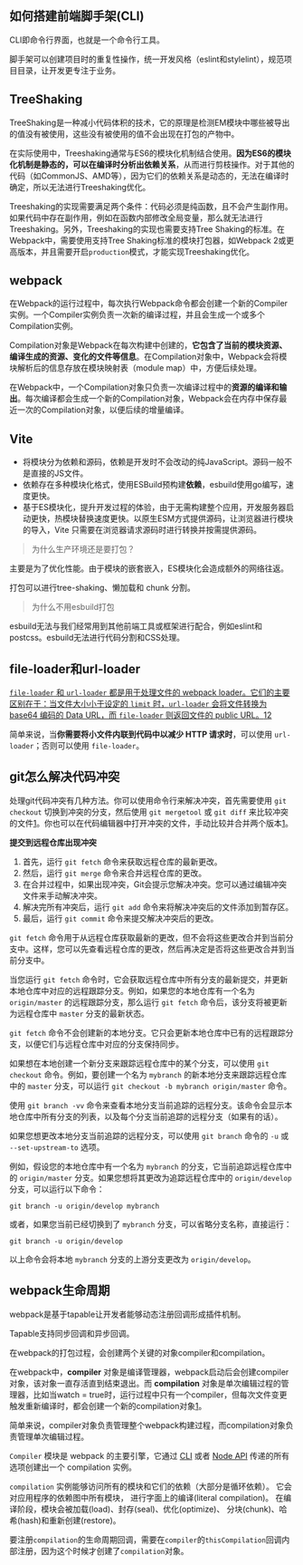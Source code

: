 ## 如何搭建前端脚手架(CLI)

CLI即命令行界面，也就是一个命令行工具。

脚手架可以创建项目时的重复性操作，统一开发风格（eslint和stylelint），规范项目目录，让开发更专注于业务。

## TreeShaking

TreeShaking是一种减小代码体积的技术，它的原理是检测EM模块中哪些被导出的值没有被使用，这些没有被使用的值不会出现在打包的产物中。

在实际使用中，Treeshaking通常与ES6的模块化机制结合使用。**因为ES6的模块化机制是静态的，可以在编译时分析出依赖关系**，从而进行剪枝操作。对于其他的代码（如CommonJS、AMD等），因为它们的依赖关系是动态的，无法在编译时确定，所以无法进行Treeshaking优化。

Treeshaking的实现需要满足两个条件：代码必须是纯函数，且不会产生副作用。如果代码中存在副作用，例如在函数内部修改全局变量，那么就无法进行Treeshaking。另外，Treeshaking的实现也需要支持Tree Shaking的标准。在Webpack中，需要使用支持Tree Shaking标准的模块打包器，如Webpack 2或更高版本，并且需要开启`production`模式，才能实现Treeshaking优化。

## webpack

在Webpack的运行过程中，每次执行Webpack命令都会创建一个新的Compiler实例。一个Compiler实例负责一次新的编译过程，并且会生成一个或多个Compilation实例。

Compilation对象是Webpack在每次构建中创建的，**它包含了当前的模块资源、编译生成的资源、变化的文件等信息**。在Compilation对象中，Webpack会将模块解析后的信息存放在模块映射表（module map）中，方便后续处理。

在Webpack中，一个Compilation对象只负责一次编译过程中的**资源的编译和输出**。每次编译都会生成一个新的Compilation对象，Webpack会在内存中保存最近一次的Compilation对象，以便后续的增量编译。

## Vite

- 将模块分为依赖和源码，依赖是开发时不会改动的纯JavaScript。源码一般不是直接的JS文件。
- 依赖存在多种模块化格式，使用ESBuild预构建**依赖**，esbuild使用go编写，速度更快。
- 基于ES模块化，提升开发过程的体验，由于无需构建整个应用，开发服务器启动更快，热模块替换速度更快。以原生ESM方式提供源码，让浏览器进行模块的导入，Vite 只需要在浏览器请求源码时进行转换并按需提供源码。

> 为什么生产环境还是要打包？

主要是为了优化性能。由于模块的嵌套嵌入，ES模块化会造成额外的网络往返。

打包可以进行tree-shaking、懒加载和 chunk 分割。

> 为什么不用esbuild打包

esbuild无法与我们经常用到其他前端工具或框架进行配合，例如eslint和postcss。esbuild无法进行代码分割和CSS处理。	

## file-loader和url-loader

[`file-loader` 和 `url-loader` 都是用于处理文件的 webpack loader。它们的主要区别在于：当文件大小小于设定的 `limit` 时，`url-loader` 会将文件转换为 base64 编码的 Data URL，而 `file-loader` 则返回文件的 public URL。](https://blog.csdn.net/WEB_YH/article/details/79325182)[1](https://blog.csdn.net/WEB_YH/article/details/79325182)[2](https://blog.csdn.net/wu_xianqiang/article/details/104558773)

简单来说，当**你需要将小文件内联到代码中以减少 HTTP 请求时**，可以使用 `url-loader`；否则可以使用 `file-loader`。

## git怎么解决代码冲突

处理git代码冲突有几种方法。你可以使用命令行来解决冲突，首先需要使用 `git checkout` 切换到冲突的分支，然后使用 `git mergetool` 或 `git diff` 来比较冲突的文件[1](https://www.zhihu.com/question/580699943)。你也可以在代码编辑器中打开冲突的文件，手动比较并合并两个版本[1](https://www.zhihu.com/question/580699943)。

**提交到远程仓库出现冲突**

1. 首先，运行 `git fetch` 命令来获取远程仓库的最新更改。
2. 然后，运行 `git merge` 命令来合并远程仓库的更改。
3. 在合并过程中，如果出现冲突，Git会提示您解决冲突。您可以通过编辑冲突文件来手动解决冲突。
4. 解决完所有冲突后，运行 `git add` 命令来将解决冲突后的文件添加到暂存区。
5. 最后，运行 `git commit` 命令来提交解决冲突后的更改。

`git fetch` 命令用于从远程仓库获取最新的更改，但不会将这些更改合并到当前分支中。这样，您可以先查看远程仓库的更改，然后再决定是否将这些更改合并到当前分支中。

当您运行 `git fetch` 命令时，它会获取远程仓库中所有分支的最新提交，并更新本地仓库中对应的远程跟踪分支。例如，如果您的本地仓库有一个名为 `origin/master` 的远程跟踪分支，那么运行 `git fetch` 命令后，该分支将被更新为远程仓库中 `master` 分支的最新状态。

`git fetch` 命令不会创建新的本地分支。它只会更新本地仓库中已有的远程跟踪分支，以便它们与远程仓库中对应的分支保持同步。

如果想在本地创建一个新分支来跟踪远程仓库中的某个分支，可以使用 `git checkout` 命令。例如，要创建一个名为 `mybranch` 的新本地分支来跟踪远程仓库中的 `master` 分支，可以运行 `git checkout -b mybranch origin/master` 命令。

使用 `git branch -vv` 命令来查看本地分支当前追踪的远程分支。该命令会显示本地仓库中所有分支的列表，以及每个分支当前追踪的远程分支（如果有的话）。

如果您想更改本地分支当前追踪的远程分支，可以使用 `git branch` 命令的 `-u` 或 `--set-upstream-to` 选项。

例如，假设您的本地仓库中有一个名为 `mybranch` 的分支，它当前追踪远程仓库中的 `origin/master` 分支。如果您想将其更改为追踪远程仓库中的 `origin/develop` 分支，可以运行以下命令：

```shell
git branch -u origin/develop mybranch
```

或者，如果您当前已经切换到了 `mybranch` 分支，可以省略分支名称，直接运行：

```shell
git branch -u origin/develop
```

以上命令会将本地 `mybranch` 分支的上游分支更改为 `origin/develop`。

## webpack生命周期

webpack是基于tapable让开发者能够动态注册回调形成插件机制。

Tapable支持同步回调和异步回调。

在webpack的打包过程，会创建两个关键的对象compiler和compilation。

在webpack中，**compiler** 对象是编译管理器，webpack启动后会创建compiler对象，该对象一直存活直到结束退出。而 **compilation** 对象是单次编辑过程的管理器，比如当watch = true时，运行过程中只有一个compiler，但每次文件变更触发重新编译时，都会创建一个新的compilation对象[1](https://bing.com/search?q=webpack+compiler和compilation区别)。

简单来说，compiler对象负责管理整个webpack构建过程，而compilation对象负责管理单次编辑过程。

`Compiler` 模块是 webpack 的主要引擎，它通过 [CLI](https://www.webpackjs.com/api/cli) 或者 [Node API](https://www.webpackjs.com/api/node) 传递的所有选项创建出一个 compilation 实例。

`compilation` 实例能够访问所有的模块和它们的依赖（大部分是循环依赖）。 它会对应用程序的依赖图中所有模块， 进行字面上的编译(literal compilation)。 在编译阶段，模块会被加载(load)、封存(seal)、优化(optimize)、 分块(chunk)、哈希(hash)和重新创建(restore)。

要注册`compilation`的生命周期回调，需要在`compiler`的`thisCompilation`回调内部注册，因为这个时候才创建了`compilation`对象。
